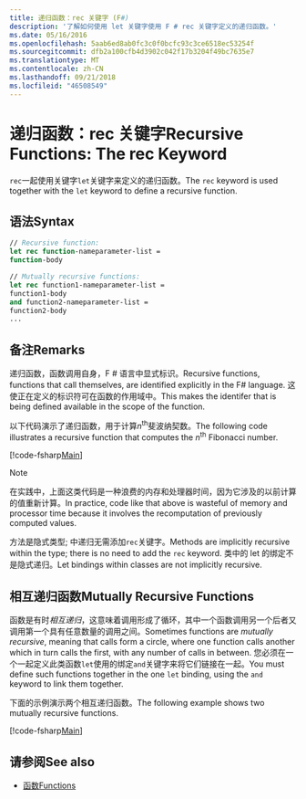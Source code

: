 ```yaml
---
title: 递归函数：rec 关键字 (F#)
description: '了解如何使用 let 关键字使用 F # rec 关键字定义的递归函数。'
ms.date: 05/16/2016
ms.openlocfilehash: 5aab6ed8ab0fc3c0f0bcfc93c3ce6518ec53254f
ms.sourcegitcommit: dfb2a100cfb4d3902c042f17b3204f49bc7635e7
ms.translationtype: MT
ms.contentlocale: zh-CN
ms.lasthandoff: 09/21/2018
ms.locfileid: "46508549"
---
```

# <a name="recursive-functions-the-rec-keyword"></a><span data-ttu-id="be839-103">递归函数：rec 关键字</span><span class="sxs-lookup"><span data-stu-id="be839-103">Recursive Functions: The rec Keyword</span></span>

<span data-ttu-id="be839-104">`rec`一起使用关键字`let`关键字来定义的递归函数。</span><span class="sxs-lookup"><span data-stu-id="be839-104">The `rec` keyword is used together with the `let` keyword to define a recursive function.</span></span>

## <a name="syntax"></a><span data-ttu-id="be839-105">语法</span><span class="sxs-lookup"><span data-stu-id="be839-105">Syntax</span></span>

```fsharp
// Recursive function:
let rec function-nameparameter-list =
function-body

// Mutually recursive functions:
let rec function1-nameparameter-list =
function1-body
and function2-nameparameter-list =
function2-body
...
```

## <a name="remarks"></a><span data-ttu-id="be839-106">备注</span><span class="sxs-lookup"><span data-stu-id="be839-106">Remarks</span></span>

<span data-ttu-id="be839-107">递归函数，函数调用自身，F # 语言中显式标识。</span><span class="sxs-lookup"><span data-stu-id="be839-107">Recursive functions, functions that call themselves, are identified explicitly in the F# language.</span></span> <span data-ttu-id="be839-108">这使正在定义的标识符可在函数的作用域中。</span><span class="sxs-lookup"><span data-stu-id="be839-108">This makes the identifer that is being defined available in the scope of the function.</span></span>

<span data-ttu-id="be839-109">以下代码演示了递归函数，用于计算*n*<sup>th</sup>斐波纳契数。</span><span class="sxs-lookup"><span data-stu-id="be839-109">The following code illustrates a recursive function that computes the *n*<sup>th</sup> Fibonacci number.</span></span>

[!code-fsharp[Main](../../../../samples/snippets/fsharp/lang-ref-1/snippet4001.fs)]

>[!NOTE]
<span data-ttu-id="be839-110">在实践中，上面这类代码是一种浪费的内存和处理器时间，因为它涉及的以前计算的值重新计算。</span><span class="sxs-lookup"><span data-stu-id="be839-110">In practice, code like that above is wasteful of memory and processor time because it involves the recomputation of previously computed values.</span></span>

<span data-ttu-id="be839-111">方法是隐式类型; 中递归无需添加`rec`关键字。</span><span class="sxs-lookup"><span data-stu-id="be839-111">Methods are implicitly recursive within the type; there is no need to add the `rec` keyword.</span></span> <span data-ttu-id="be839-112">类中的 let 的绑定不是隐式递归。</span><span class="sxs-lookup"><span data-stu-id="be839-112">Let bindings within classes are not implicitly recursive.</span></span>

## <a name="mutually-recursive-functions"></a><span data-ttu-id="be839-113">相互递归函数</span><span class="sxs-lookup"><span data-stu-id="be839-113">Mutually Recursive Functions</span></span>

<span data-ttu-id="be839-114">函数是有时*相互递归*，这意味着调用形成了循环，其中一个函数调用另一个后者又调用第一个具有任意数量的调用之间。</span><span class="sxs-lookup"><span data-stu-id="be839-114">Sometimes functions are *mutually recursive*, meaning that calls form a circle, where one function calls another which in turn calls the first, with any number of calls in between.</span></span> <span data-ttu-id="be839-115">您必须在一个一起定义此类函数`let`使用的绑定`and`关键字来将它们链接在一起。</span><span class="sxs-lookup"><span data-stu-id="be839-115">You must define such functions together in the one `let` binding, using the `and` keyword to link them together.</span></span>

<span data-ttu-id="be839-116">下面的示例演示两个相互递归函数。</span><span class="sxs-lookup"><span data-stu-id="be839-116">The following example shows two mutually recursive functions.</span></span>

[!code-fsharp[Main](../../../../samples/snippets/fsharp/lang-ref-1/snippet4002.fs)]

## <a name="see-also"></a><span data-ttu-id="be839-117">请参阅</span><span class="sxs-lookup"><span data-stu-id="be839-117">See also</span></span>

- [<span data-ttu-id="be839-118">函数</span><span class="sxs-lookup"><span data-stu-id="be839-118">Functions</span></span>](index.md)
